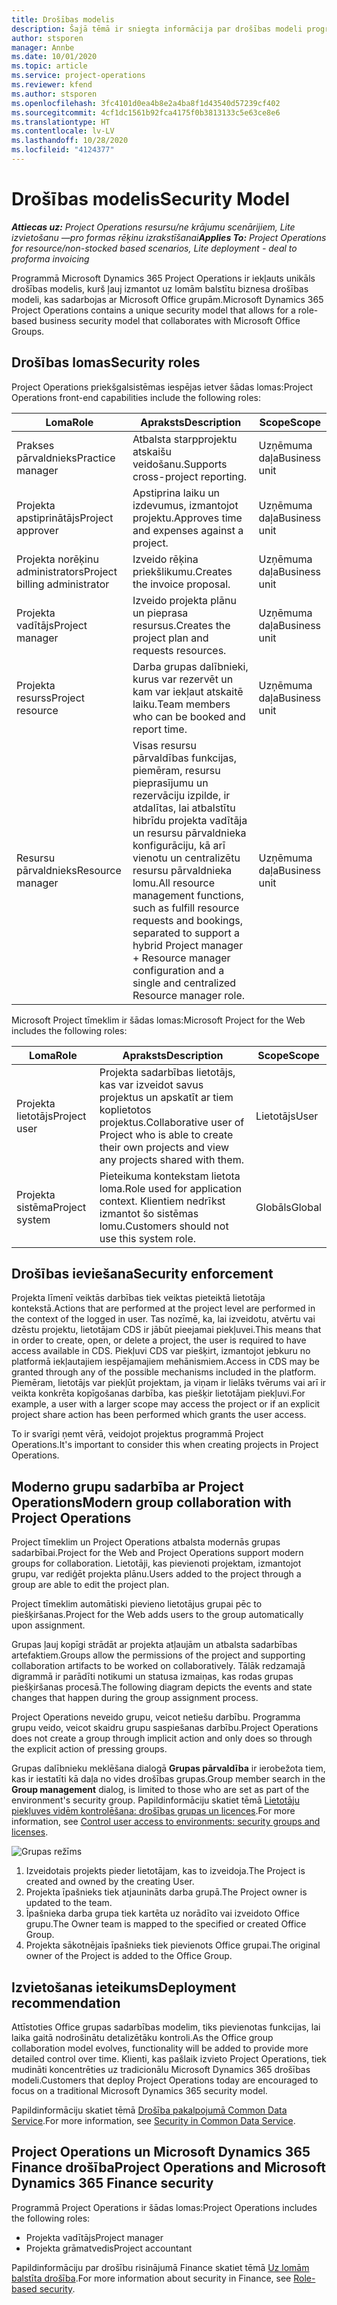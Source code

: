 ```yaml
---
title: Drošības modelis
description: Šajā tēmā ir sniegta informācija par drošības modeli programmā Dynamics 365 Project Operations.
author: stsporen
manager: Annbe
ms.date: 10/01/2020
ms.topic: article
ms.service: project-operations
ms.reviewer: kfend
ms.author: stsporen
ms.openlocfilehash: 3fc4101d0ea4b8e2a4ba8f1d43540d57239cf402
ms.sourcegitcommit: 4cf1dc1561b92fca4175f0b3813133c5e63ce8e6
ms.translationtype: HT
ms.contentlocale: lv-LV
ms.lasthandoff: 10/28/2020
ms.locfileid: "4124377"
---
```

# <a name="security-model"></a><span data-ttu-id="5abca-103">Drošības modelis</span><span class="sxs-lookup"><span data-stu-id="5abca-103">Security Model</span></span>

<span data-ttu-id="5abca-104">_**Attiecas uz:** Project Operations resursu/ne krājumu scenārijiem, Lite izvietošanu —pro formas rēķinu izrakstīšanai_</span><span class="sxs-lookup"><span data-stu-id="5abca-104">_**Applies To:** Project Operations for resource/non-stocked based scenarios, Lite deployment - deal to proforma invoicing_</span></span>

<span data-ttu-id="5abca-105">Programmā Microsoft Dynamics 365 Project Operations ir iekļauts unikāls drošības modelis, kurš ļauj izmantot uz lomām balstītu biznesa drošības modeli, kas sadarbojas ar Microsoft Office grupām.</span><span class="sxs-lookup"><span data-stu-id="5abca-105">Microsoft Dynamics 365 Project Operations contains a unique security model that allows for a role-based business security model that collaborates with Microsoft Office Groups.</span></span> 


## <a name="security-roles"></a><span data-ttu-id="5abca-106">Drošības lomas</span><span class="sxs-lookup"><span data-stu-id="5abca-106">Security roles</span></span>
<span data-ttu-id="5abca-107">Project Operations priekšgalsistēmas iespējas ietver šādas lomas:</span><span class="sxs-lookup"><span data-stu-id="5abca-107">Project Operations front-end capabilities include the following roles:</span></span>

| <span data-ttu-id="5abca-108">Loma</span><span class="sxs-lookup"><span data-stu-id="5abca-108">Role</span></span>                          | <span data-ttu-id="5abca-109">Apraksts</span><span class="sxs-lookup"><span data-stu-id="5abca-109">Description</span></span>                                                                                                                                                                 | <span data-ttu-id="5abca-110">Scope</span><span class="sxs-lookup"><span data-stu-id="5abca-110">Scope</span></span> |
|-------------------------------|-----------------------------------------------------------------------------------------------------------------------------------------------------------------------------|------|
| <span data-ttu-id="5abca-111">Prakses pārvaldnieks</span><span class="sxs-lookup"><span data-stu-id="5abca-111">Practice manager</span></span>              | <span data-ttu-id="5abca-112">Atbalsta starpprojektu atskaišu veidošanu.</span><span class="sxs-lookup"><span data-stu-id="5abca-112">Supports cross-project reporting.</span></span>                                                                                                            | <span data-ttu-id="5abca-113">Uzņēmuma daļa</span><span class="sxs-lookup"><span data-stu-id="5abca-113">Business unit</span></span>              |
| <span data-ttu-id="5abca-114">Projekta apstiprinātājs</span><span class="sxs-lookup"><span data-stu-id="5abca-114">Project approver</span></span>              | <span data-ttu-id="5abca-115">Apstiprina laiku un izdevumus, izmantojot projektu.</span><span class="sxs-lookup"><span data-stu-id="5abca-115">Approves time and expenses against a project.</span></span>                                                                                                                              | <span data-ttu-id="5abca-116">Uzņēmuma daļa</span><span class="sxs-lookup"><span data-stu-id="5abca-116">Business unit</span></span> |
| <span data-ttu-id="5abca-117">Projekta norēķinu administrators</span><span class="sxs-lookup"><span data-stu-id="5abca-117">Project billing administrator</span></span> | <span data-ttu-id="5abca-118">Izveido rēķina priekšlikumu.</span><span class="sxs-lookup"><span data-stu-id="5abca-118">Creates the invoice proposal.</span></span>                                                                                                                                                 | <span data-ttu-id="5abca-119">Uzņēmuma daļa</span><span class="sxs-lookup"><span data-stu-id="5abca-119">Business unit</span></span> |
| <span data-ttu-id="5abca-120">Projekta vadītājs</span><span class="sxs-lookup"><span data-stu-id="5abca-120">Project manager</span></span>               | <span data-ttu-id="5abca-121">Izveido projekta plānu un pieprasa resursus.</span><span class="sxs-lookup"><span data-stu-id="5abca-121">Creates the project plan and requests resources.</span></span>                                                                                                                              | <span data-ttu-id="5abca-122">Uzņēmuma daļa</span><span class="sxs-lookup"><span data-stu-id="5abca-122">Business unit</span></span> |
| <span data-ttu-id="5abca-123">Projekta resurss</span><span class="sxs-lookup"><span data-stu-id="5abca-123">Project resource</span></span>              | <span data-ttu-id="5abca-124">Darba grupas dalībnieki, kurus var rezervēt un kam var iekļaut atskaitē laiku.</span><span class="sxs-lookup"><span data-stu-id="5abca-124">Team members who can be booked and report time.</span></span>                                                                                                          | <span data-ttu-id="5abca-125">Uzņēmuma daļa</span><span class="sxs-lookup"><span data-stu-id="5abca-125">Business unit</span></span>|
| <span data-ttu-id="5abca-126">Resursu pārvaldnieks</span><span class="sxs-lookup"><span data-stu-id="5abca-126">Resource manager</span></span>              | <span data-ttu-id="5abca-127">Visas resursu pārvaldības funkcijas, piemēram, resursu pieprasījumu un rezervāciju izpilde, ir atdalītas, lai atbalstītu hibrīdu projekta vadītāja un resursu pārvaldnieka konfigurāciju, kā arī vienotu un centralizētu resursu pārvaldnieka lomu.</span><span class="sxs-lookup"><span data-stu-id="5abca-127">All resource management functions, such as fulfill resource requests and bookings, separated to support a hybrid Project manager + Resource manager configuration and a single and centralized Resource manager role.</span></span> | <span data-ttu-id="5abca-128">Uzņēmuma daļa</span><span class="sxs-lookup"><span data-stu-id="5abca-128">Business unit</span></span> |


<span data-ttu-id="5abca-129">Microsoft Project tīmeklim ir šādas lomas:</span><span class="sxs-lookup"><span data-stu-id="5abca-129">Microsoft Project for the Web includes the following roles:</span></span>

| <span data-ttu-id="5abca-130">Loma</span><span class="sxs-lookup"><span data-stu-id="5abca-130">Role</span></span>           | <span data-ttu-id="5abca-131">Apraksts</span><span class="sxs-lookup"><span data-stu-id="5abca-131">Description</span></span>                                                                                                        | <span data-ttu-id="5abca-132">Scope</span><span class="sxs-lookup"><span data-stu-id="5abca-132">Scope</span></span>  |
|----------------|--------------------------------------------------------------------------------------------------------------------|--------|
| <span data-ttu-id="5abca-133">Projekta lietotājs</span><span class="sxs-lookup"><span data-stu-id="5abca-133">Project user</span></span>   | <span data-ttu-id="5abca-134">Projekta sadarbības lietotājs, kas var izveidot savus projektus un apskatīt ar tiem koplietotos projektus.</span><span class="sxs-lookup"><span data-stu-id="5abca-134">Collaborative user of Project   who is able to create their own projects and view any projects shared with   them.</span></span> | <span data-ttu-id="5abca-135">Lietotājs</span><span class="sxs-lookup"><span data-stu-id="5abca-135">User</span></span>   |
| <span data-ttu-id="5abca-136">Projekta sistēma</span><span class="sxs-lookup"><span data-stu-id="5abca-136">Project system</span></span> | <span data-ttu-id="5abca-137">Pieteikuma kontekstam lietota loma.</span><span class="sxs-lookup"><span data-stu-id="5abca-137">Role used for application   context.</span></span> <span data-ttu-id="5abca-138">Klientiem nedrīkst izmantot šo sistēmas lomu.</span><span class="sxs-lookup"><span data-stu-id="5abca-138">Customers should not use this system role.</span></span>                                    | <span data-ttu-id="5abca-139">Globāls</span><span class="sxs-lookup"><span data-stu-id="5abca-139">Global</span></span> |

## <a name="security-enforcement"></a><span data-ttu-id="5abca-140">Drošības ieviešana</span><span class="sxs-lookup"><span data-stu-id="5abca-140">Security enforcement</span></span>
<span data-ttu-id="5abca-141">Projekta līmenī veiktās darbības tiek veiktas pieteiktā lietotāja kontekstā.</span><span class="sxs-lookup"><span data-stu-id="5abca-141">Actions that are performed at the project level are performed in the context of the logged in user.</span></span> <span data-ttu-id="5abca-142">Tas nozīmē, ka, lai izveidotu, atvērtu vai dzēstu projektu, lietotājam CDS ir jābūt pieejamai piekļuvei.</span><span class="sxs-lookup"><span data-stu-id="5abca-142">This means that in order to create, open, or delete a project, the user is required to have access available in CDS.</span></span> <span data-ttu-id="5abca-143">Piekļuvi CDS var piešķirt, izmantojot jebkuru no platformā iekļautajiem iespējamajiem mehānismiem.</span><span class="sxs-lookup"><span data-stu-id="5abca-143">Access in CDS may be granted through any of the possible mechanisms included in the platform.</span></span> <span data-ttu-id="5abca-144">Piemēram, lietotājs var piekļūt projektam, ja viņam ir lielāks tvērums vai arī ir veikta konkrēta kopīgošanas darbība, kas piešķir lietotājam piekļuvi.</span><span class="sxs-lookup"><span data-stu-id="5abca-144">For example, a user with a larger scope may access the project or if an explicit project share action has been performed which grants the user access.</span></span>

<span data-ttu-id="5abca-145">To ir svarīgi ņemt vērā, veidojot projektus programmā Project Operations.</span><span class="sxs-lookup"><span data-stu-id="5abca-145">It's important to consider this when creating projects in Project Operations.</span></span>

## <a name="modern-group-collaboration-with-project-operations"></a><span data-ttu-id="5abca-146">Moderno grupu sadarbība ar Project Operations</span><span class="sxs-lookup"><span data-stu-id="5abca-146">Modern group collaboration with Project Operations</span></span>
<span data-ttu-id="5abca-147">Project tīmeklim un Project Operations atbalsta modernās grupas sadarbībai.</span><span class="sxs-lookup"><span data-stu-id="5abca-147">Project for the Web and Project Operations support modern groups for collaboration.</span></span> <span data-ttu-id="5abca-148">Lietotāji, kas pievienoti projektam, izmantojot grupu, var rediģēt projekta plānu.</span><span class="sxs-lookup"><span data-stu-id="5abca-148">Users added to the project through a group are able to edit the project plan.</span></span>

<span data-ttu-id="5abca-149">Project tīmeklim automātiski pievieno lietotājus grupai pēc to piešķiršanas.</span><span class="sxs-lookup"><span data-stu-id="5abca-149">Project for the Web adds users to the group automatically upon assignment.</span></span>

<span data-ttu-id="5abca-150">Grupas ļauj kopīgi strādāt ar projekta atļaujām un atbalsta sadarbības artefaktiem.</span><span class="sxs-lookup"><span data-stu-id="5abca-150">Groups allow the permissions of the project and supporting collaboration artifacts to be worked on collaboratively.</span></span> <span data-ttu-id="5abca-151">Tālāk redzamajā digrammā ir parādīti notikumi un statusa izmaiņas, kas rodas grupas piešķiršanas procesā.</span><span class="sxs-lookup"><span data-stu-id="5abca-151">The following diagram depicts the events and state changes that happen during the group assignment process.</span></span>

<span data-ttu-id="5abca-152">Project Operations neveido grupu, veicot netiešu darbību. Programma grupu veido, veicot skaidru grupu saspiešanas darbību.</span><span class="sxs-lookup"><span data-stu-id="5abca-152">Project Operations does not create a group through implicit action and only does so through the explicit action of pressing groups.</span></span>

<span data-ttu-id="5abca-153">Grupas dalībnieku meklēšana dialogā **Grupas pārvaldība** ir ierobežota tiem, kas ir iestatīti kā daļa no vides drošības grupas.</span><span class="sxs-lookup"><span data-stu-id="5abca-153">Group member search in the **Group management** dialog, is limited to those who are set as part of the environment's security group.</span></span> <span data-ttu-id="5abca-154">Papildinformāciju skatiet tēmā [Lietotāju piekļuves vidēm kontrolēšana: drošības grupas un licences](https://docs.microsoft.com/power-platform/admin/control-user-access).</span><span class="sxs-lookup"><span data-stu-id="5abca-154">For more information, see [Control user access to environments: security groups and licenses](https://docs.microsoft.com/power-platform/admin/control-user-access).</span></span>

![Grupas režīms](./media/groupsmode.png)

1. <span data-ttu-id="5abca-156">Izveidotais projekts pieder lietotājam, kas to izveidoja.</span><span class="sxs-lookup"><span data-stu-id="5abca-156">The Project is created and owned by the creating User.</span></span>
2. <span data-ttu-id="5abca-157">Projekta īpašnieks tiek atjaunināts darba grupā.</span><span class="sxs-lookup"><span data-stu-id="5abca-157">The Project owner is updated to the team.</span></span>
3. <span data-ttu-id="5abca-158">Īpašnieka darba grupa tiek kartēta uz norādīto vai izveidoto Office grupu.</span><span class="sxs-lookup"><span data-stu-id="5abca-158">The Owner team is mapped to the specified or created Office Group.</span></span>
4. <span data-ttu-id="5abca-159">Projekta sākotnējais īpašnieks tiek pievienots Office grupai.</span><span class="sxs-lookup"><span data-stu-id="5abca-159">The original owner of the Project is added to the Office Group.</span></span>

## <a name="deployment-recommendation"></a><span data-ttu-id="5abca-160">Izvietošanas ieteikums</span><span class="sxs-lookup"><span data-stu-id="5abca-160">Deployment recommendation</span></span>
<span data-ttu-id="5abca-161">Attīstoties Office grupas sadarbības modelim, tiks pievienotas funkcijas, lai laika gaitā nodrošinātu detalizētāku kontroli.</span><span class="sxs-lookup"><span data-stu-id="5abca-161">As the Office group collaboration model evolves, functionality will be added to provide more detailed control over time.</span></span> <span data-ttu-id="5abca-162">Klienti, kas pašlaik izvieto Project Operations, tiek mudināti koncentrēties uz tradicionālu Microsoft Dynamics 365 drošības modeli.</span><span class="sxs-lookup"><span data-stu-id="5abca-162">Customers that deploy Project Operations today are encouraged to focus on a traditional Microsoft Dynamics 365 security model.</span></span>

<span data-ttu-id="5abca-163">Papildinformāciju skatiet tēmā [Drošība pakalpojumā Common Data Service](https://docs.microsoft.com/power-platform/admin/wp-security).</span><span class="sxs-lookup"><span data-stu-id="5abca-163">For more information, see [Security in Common Data Service](https://docs.microsoft.com/power-platform/admin/wp-security).</span></span>

## <a name="project-operations-and-microsoft-dynamics-365-finance-security"></a><span data-ttu-id="5abca-164">Project Operations un Microsoft Dynamics 365 Finance drošība</span><span class="sxs-lookup"><span data-stu-id="5abca-164">Project Operations and Microsoft Dynamics 365 Finance security</span></span>
<span data-ttu-id="5abca-165">Programmā Project Operations ir šādas lomas:</span><span class="sxs-lookup"><span data-stu-id="5abca-165">Project Operations includes the following roles:</span></span>

- <span data-ttu-id="5abca-166">Projekta vadītājs</span><span class="sxs-lookup"><span data-stu-id="5abca-166">Project manager</span></span>
- <span data-ttu-id="5abca-167">Projekta grāmatvedis</span><span class="sxs-lookup"><span data-stu-id="5abca-167">Project accountant</span></span>

<span data-ttu-id="5abca-168">Papildinformāciju par drošību risinājumā Finance skatiet tēmā [Uz lomām balstīta drošība](https://docs.microsoft.com/dynamics365/fin-ops-core/dev-itpro/sysadmin/role-based-security).</span><span class="sxs-lookup"><span data-stu-id="5abca-168">For more information about security in Finance, see [Role-based security](https://docs.microsoft.com/dynamics365/fin-ops-core/dev-itpro/sysadmin/role-based-security).</span></span>


